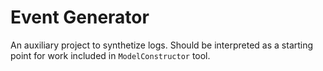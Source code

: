 # Event Generator

An auxiliary project to synthetize logs. Should be interpreted as a starting point for work
included in `ModelConstructor` tool.